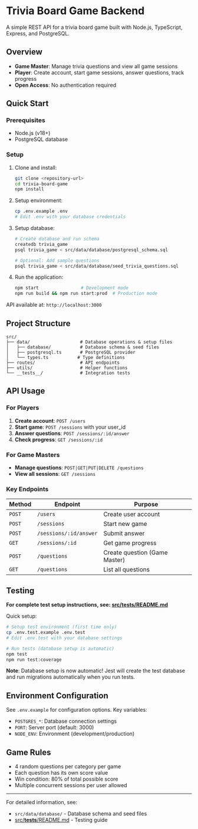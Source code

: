 # Trivia Board Game Backend

A simple REST API for a trivia board game built with Node.js, TypeScript, Express, and PostgreSQL.

## Overview
- **Game Master**: Manage trivia questions and view all game sessions
- **Player**: Create account, start game sessions, answer questions, track progress
- **Open Access**: No authentication required

## Quick Start

### Prerequisites
- Node.js (v18+)
- PostgreSQL database

### Setup
1. Clone and install:
   ```bash
   git clone <repository-url>
   cd trivia-board-game
   npm install
   ```

2. Setup environment:
   ```bash
   cp .env.example .env
   # Edit .env with your database credentials
   ```

3. Setup database:
   ```bash
   # Create database and run schema
   createdb trivia_game
   psql trivia_game < src/data/database/postgresql_schema.sql
   
   # Optional: Add sample questions
   psql trivia_game < src/data/database/seed_trivia_questions.sql
   ```

4. Run the application:
   ```bash
   npm start                # Development mode
   npm run build && npm run start:prod  # Production mode
   ```

API available at: `http://localhost:3000`

## Project Structure

```
src/
├── data/                   # Database operations & setup files
│   ├── database/           # Database schema & seed files
│   ├── postgresql.ts       # PostgreSQL provider
│   └── types.ts           # Type definitions
├── routes/                 # API endpoints
├── utils/                  # Helper functions
└── __tests__/              # Integration tests
```

## API Usage

### For Players
1. **Create account**: `POST /users` 
2. **Start game**: `POST /sessions` with your user_id
3. **Answer questions**: `POST /sessions/:id/answer`
4. **Check progress**: `GET /sessions/:id`

### For Game Masters
- **Manage questions**: `POST|GET|PUT|DELETE /questions`
- **View all sessions**: `GET /sessions`

### Key Endpoints

| Method | Endpoint | Purpose |
|--------|----------|---------|
| `POST` | `/users` | Create user account |
| `POST` | `/sessions` | Start new game |
| `POST` | `/sessions/:id/answer` | Submit answer |
| `GET` | `/sessions/:id` | Get game progress |
| `POST` | `/questions` | Create question (Game Master) |
| `GET` | `/questions` | List all questions |

## Testing

**For complete test setup instructions, see: [src/__tests__/README.md](src/__tests__/README.md)**

Quick setup:
```bash
# Setup test environment (first time only)
cp .env.test.example .env.test
# Edit .env.test with your database settings

# Run tests (database setup is automatic)
npm test
npm run test:coverage
```

**Note**: Database setup is now automatic! Jest will create the test database and run migrations automatically when you run tests.

## Environment Configuration

See `.env.example` for configuration options. Key variables:
- `POSTGRES_*`: Database connection settings
- `PORT`: Server port (default: 3000)
- `NODE_ENV`: Environment (development/production)

## Game Rules

- 4 random questions per category per game
- Each question has its own score value
- Win condition: 80% of total possible score
- Multiple concurrent sessions per user allowed

---

For detailed information, see:
- `src/data/database/` - Database schema and seed files
- [src/__tests__/README.md](src/__tests__/README.md) - Testing guide 